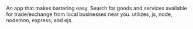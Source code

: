 An app that makes bartering easy. Search for goods and services available for trade/exchange from local businesses near you. utilizes, js, node, nodemon, express, and ejs.